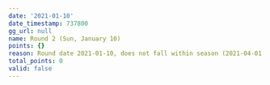 ```yaml
---
date: '2021-01-10'
date_timestamp: 737800
gg_url: null
name: Round 2 (Sun, January 10)
points: {}
reason: Round date 2021-01-10, does not fall within season (2021-04-01 to 2021-12-30)
total_points: 0
valid: false
---
```

